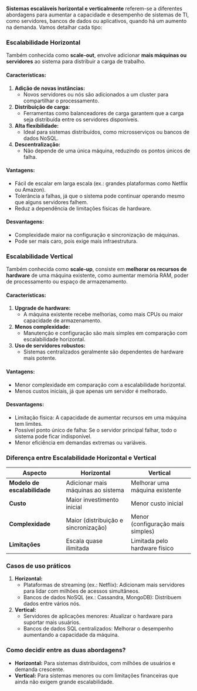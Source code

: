 **Sistemas escaláveis horizontal e verticalmente** referem-se a diferentes abordagens para aumentar a capacidade e desempenho de sistemas de TI, como servidores, bancos de dados ou aplicativos, quando há um aumento na demanda. Vamos detalhar cada tipo:

### **Escalabilidade Horizontal**

Também conhecida como **scale-out**, envolve adicionar **mais máquinas ou servidores** ao sistema para distribuir a carga de trabalho.

#### **Características:**

1. **Adição de novas instâncias:**
    - Novos servidores ou nós são adicionados a um cluster para compartilhar o processamento.
2. **Distribuição de carga:**
    - Ferramentas como balanceadores de carga garantem que a carga seja distribuída entre os servidores disponíveis.
3. **Alta flexibilidade:**
    - Ideal para sistemas distribuídos, como microsserviços ou bancos de dados NoSQL.
4. **Descentralização:**
    - Não depende de uma única máquina, reduzindo os pontos únicos de falha.

#### **Vantagens:**

- Fácil de escalar em larga escala (ex.: grandes plataformas como Netflix ou Amazon).
- Tolerância a falhas, já que o sistema pode continuar operando mesmo que alguns servidores falhem.
- Reduz a dependência de limitações físicas de hardware.

#### **Desvantagens:**

- Complexidade maior na configuração e sincronização de máquinas.
- Pode ser mais caro, pois exige mais infraestrutura.

### **Escalabilidade Vertical**

Também conhecida como **scale-up**, consiste em **melhorar os recursos de hardware** de uma máquina existente, como aumentar memória RAM, poder de processamento ou espaço de armazenamento.

#### **Características:**

1. **Upgrade de hardware:**
    - A máquina existente recebe melhorias, como mais CPUs ou maior capacidade de armazenamento.
2. **Menos complexidade:**
    - Manutenção e configuração são mais simples em comparação com escalabilidade horizontal.
3. **Uso de servidores robustos:**
    - Sistemas centralizados geralmente são dependentes de hardware mais potente.

#### **Vantagens:**

- Menor complexidade em comparação com a escalabilidade horizontal.
- Menos custos iniciais, já que apenas um servidor é melhorado.

#### **Desvantagens:**

- Limitação física: A capacidade de aumentar recursos em uma máquina tem limites.
- Possível ponto único de falha: Se o servidor principal falhar, todo o sistema pode ficar indisponível.
- Menor eficiência em demandas extremas ou variáveis.

### **Diferença entre Escalabilidade Horizontal e Vertical**

|**Aspecto**|**Horizontal**|**Vertical**|
|---|---|---|
|**Modelo de escalabilidade**|Adicionar mais máquinas ao sistema|Melhorar uma máquina existente|
|**Custo**|Maior investimento inicial|Menor custo inicial|
|**Complexidade**|Maior (distribuição e sincronização)|Menor (configuração mais simples)|
|**Limitações**|Escala quase ilimitada|Limitada pelo hardware físico|

### **Casos de uso práticos**

1. **Horizontal:**
    - Plataformas de streaming (ex.: Netflix): Adicionam mais servidores para lidar com milhões de acessos simultâneos.
    - Bancos de dados NoSQL (ex.: Cassandra, MongoDB): Distribuem dados entre vários nós.
2. **Vertical:**
    - Servidores de aplicações menores: Atualizar o hardware para suportar mais usuários.
    - Bancos de dados SQL centralizados: Melhorar o desempenho aumentando a capacidade da máquina.

### **Como decidir entre as duas abordagens?**

- **Horizontal:** Para sistemas distribuídos, com milhões de usuários e demanda crescente.
- **Vertical:** Para sistemas menores ou com limitações financeiras que ainda não exigem grande escalabilidade.


